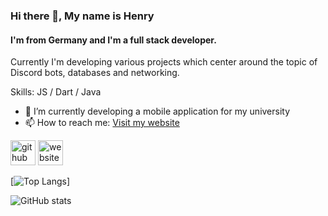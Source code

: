 ### Hi there 👋, My name is Henry
#### I'm from Germany and I'm a full stack developer.
Currently I'm developing various projects which center around the topic of Discord bots, databases and networking. 

Skills: JS / Dart / Java

- 🔭 I’m currently developing a mobile application for my university 
- 📫 How to reach me: [Visit my website](https://herrmann.page) 


[<img src='https://cdn.jsdelivr.net/npm/simple-icons@3.0.1/icons/github.svg' alt='github' height='40'>](https://github.com/henry-herrmann)  [<img src='https://cdn.jsdelivr.net/npm/simple-icons@3.0.1/icons/icloud.svg' alt='website' height='40'>](https://herrmann.page)  

[![Top Langs](https://github-readme-stats.vercel.app/api/top-langs/?username=henry-herrmann&layout=compact&theme=transparent)]

![GitHub stats](https://github-readme-stats.vercel.app/api?username=henry-herrmann&show_icons=true&count_private=true&theme=transparent)  

